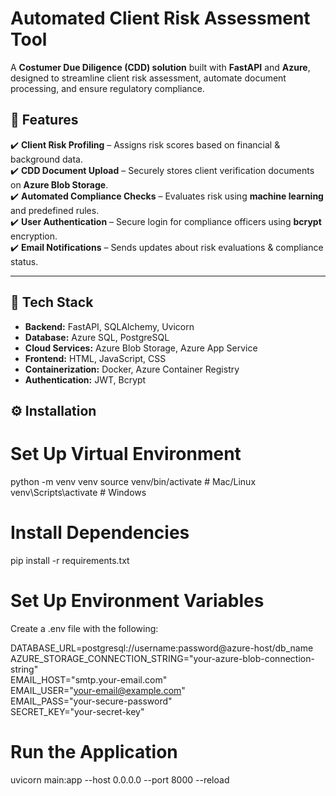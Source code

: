 # Automated Client Risk Assessment Tool

A **Costumer Due Diligence (CDD) solution** built with **FastAPI** and **Azure**, designed to streamline client risk assessment, automate document processing, and ensure regulatory compliance.

## 📌 Features
✔️ **Client Risk Profiling** – Assigns risk scores based on financial & background data.  
✔️ **CDD Document Upload** – Securely stores client verification documents on **Azure Blob Storage**.  
✔️ **Automated Compliance Checks** – Evaluates risk using **machine learning** and predefined rules.  
✔️ **User Authentication** – Secure login for compliance officers using **bcrypt** encryption.  
✔️ **Email Notifications** – Sends updates about risk evaluations & compliance status.  

---

## 🚀 Tech Stack
- **Backend:** FastAPI, SQLAlchemy, Uvicorn  
- **Database:** Azure SQL, PostgreSQL  
- **Cloud Services:** Azure Blob Storage, Azure App Service  
- **Frontend:** HTML, JavaScript, CSS  
- **Containerization:** Docker, Azure Container Registry  
- **Authentication:** JWT, Bcrypt 

## ⚙️ Installation
# Set Up Virtual Environment
python -m venv venv
source venv/bin/activate  # Mac/Linux
venv\Scripts\activate     # Windows

# Install Dependencies
pip install -r requirements.txt

# Set Up Environment Variables
Create a .env file with the following:

DATABASE_URL=postgresql://username:password@azure-host/db_name  
AZURE_STORAGE_CONNECTION_STRING="your-azure-blob-connection-string"  
EMAIL_HOST="smtp.your-email.com"  
EMAIL_USER="your-email@example.com"  
EMAIL_PASS="your-secure-password"  
SECRET_KEY="your-secret-key" 

# Run the Application
uvicorn main:app --host 0.0.0.0 --port 8000 --reload
